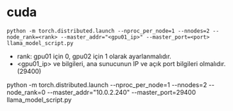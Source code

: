 # cuda





`python -m torch.distributed.launch --nproc_per_node=1 --nnodes=2 --node_rank=<rank> --master_addr="<gpu01_ip>" --master_port=<port> llama_model_script.py`

- rank: gpu01 için 0, gpu02 için 1 olarak ayarlanmalıdır.
- <gpu01_ip> ve <port> bilgileri, ana sunucunun IP ve açık port bilgileri olmalıdır. (29400)

python -m torch.distributed.launch --nproc_per_node=1 --nnodes=2 --node_rank=0 --master_addr="10.0.2.240" --master_port=29400 llama_model_script.py
